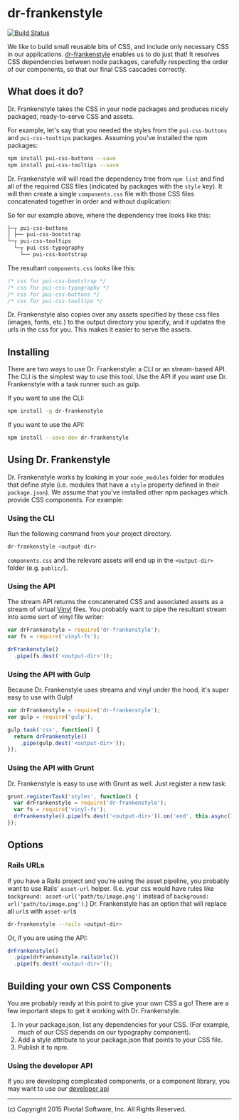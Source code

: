 # dr-frankenstyle

[![Build Status](https://travis-ci.org/pivotal-cf/dr-frankenstyle.svg)](https://travis-ci.org/pivotal-cf/dr-frankenstyle)

We like to build small reusable bits of CSS, and include only necessary CSS in our applications. 
[dr-frankenstyle](https://www.npmjs.com/package/dr-frankenstyle) enables us to do just that! It resolves CSS 
dependencies between node packages, carefully respecting the order of our components, so that our final CSS 
cascades correctly.

## What does it do?

Dr. Frankenstyle takes the CSS in your node packages and produces nicely packaged, ready-to-serve CSS and assets.

For example, let's say that you needed the styles from the `pui-css-buttons` and `pui-css-tooltips` packages.
Assuming you've installed the npm packages:

```sh
npm install pui-css-buttons --save
npm install pui-css-tooltips --save
```

Dr. Frankenstyle will will read the dependency tree from `npm list` and find all of the required CSS files (indicated by packages with the `style` key).
It will then create a single `components.css` file with those CSS files concatenated together in order and without duplication:

So for our example above, where the dependency tree looks like this:

```sh
├─┬ pui-css-buttons
│ ├── pui-css-bootstrap
└─┬ pui-css-tooltips
  └─┬ pui-css-typography
    └── pui-css-bootstrap
```

The resultant `components.css` looks like this:

```css
/* css for pui-css-bootstrap */
/* css for pui-css-typography */
/* css for pui-css-buttons */
/* css for pui-css-tooltips */
```

Dr. Frankenstyle also copies over any assets specified by these css files (images, fonts, etc.)
to the output directory you specify, and it updates the urls in the css for you.
This makes it easier to serve the assets.

## Installing

There are two ways to use Dr. Frankenstyle: a CLI or an stream-based API.
The CLI is the simplest way to use this tool.
Use the API if you want use Dr. Frankenstyle with a task runner such as gulp.

If you want to use the CLI:

```sh
npm install -g dr-frankenstyle
```

If you want to use the API:

```sh
npm install --save-dev dr-frankenstyle
```

## Using Dr. Frankenstyle

Dr. Frankenstyle works by looking in your `node_modules` folder for modules that define style
(i.e. modules that have a `style` property defined in their `package.json`).
We assume that you've installed other npm packages which provide CSS components.
For example:

### Using the CLI

Run the following command from your project directory.

```sh
dr-frankenstyle <output-dir>
```

`components.css` and the relevant assets will end up in the `<output-dir>` folder (e.g. `public/`).

### Using the API

The stream API returns the concatenated CSS and associated assets as a stream of virtual [Vinyl](https://github.com/wearefractal/vinyl) files.
You probably want to pipe the resultant stream into some sort of vinyl file writer:

```js
var drFrankenstyle = require('dr-frankenstyle');
var fs = require('vinyl-fs');

drFrankenstyle()
  .pipe(fs.dest('<output-dir>'));
```

### Using the API with Gulp

Because Dr. Frankenstyle uses streams and vinyl under the hood, it's super easy to use with Gulp!

```js
var drFrankenstyle = require('dr-frankenstyle');
var gulp = require('gulp');

gulp.task('css', function() {
  return drFrankenstyle()
    .pipe(gulp.dest('<output-dir>'));
});
```

### Using the API with Grunt

Dr. Frankenstyle is easy to use with Grunt as well. Just register a new task:

```js
grunt.registerTask('styles', function() {
  var drFrankenstyle = require('dr-frankenstyle');
  var fs = require('vinyl-fs');
  drFrankenstyle().pipe(fs.dest('<output-dir>')).on('end', this.async());
});

```

## Options

### Rails URLs

If you have a Rails project and you're using the asset pipeline, you probably want to use Rails' `asset-url` helper.
(I.e. your css would have rules like `background: asset-url('path/to/image.png')` instead of `background: url('path/to/image.png')`.)
Dr. Frankenstyle has an option that will replace all `url`s with `asset-url`s

```sh
dr-frankenstyle --rails <output-dir>
```

Or, if you are using the API:

```js
drFrankenstyle()
  .pipe(drFrankenstyle.railsUrls())
  .pipe(fs.dest('<output-dir>'));
```

## Building your own CSS Components

You are probably ready at this point to give your own CSS a go! There are a few important steps to get it working with 
Dr. Frankenstyle.

1. In your package.json, list any dependencies for your CSS. (For example, much of our CSS depends on our typography component).
1. Add a style attribute to your package.json that points to your CSS file.
1. Publish it to npm.

### Using the developer API

If you are developing complicated components, or a component library, you may
want to use our [developer api](https://github.com/pivotal-cf/dr-frankenstyle/blob/master/DEVELOPER_API_README.md)

***
 
(c) Copyright 2015 Pivotal Software, Inc. All Rights Reserved.

